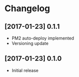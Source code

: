 Changelog
=========

## [2017-01-23] 0.1.1
* PM2 auto-deploy implemented
* Versioning update

## [2017-01-23] 0.1.0
* Initial release
